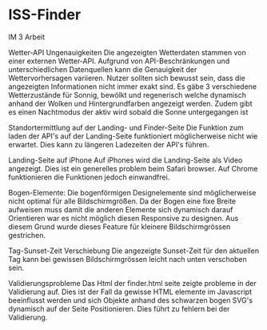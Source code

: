 # ISS-Finder
IM 3 Arbeit

Wetter-API Ungenauigkeiten
Die angezeigten Wetterdaten stammen von einer externen Wetter-API. Aufgrund von API-Beschränkungen und unterschiedlichen Datenquellen kann die Genauigkeit der Wettervorhersagen variieren. Nutzer sollten sich bewusst sein, dass die angezeigten Informationen nicht immer exakt sind. Es gäbe 3 verschiedene Wetterzustände für Sonnig, bewölkt und regenerisch welche dynamisch anhand der Wolken und Hintergrundfarben angezeigt werden. Zudem gibt es einen Nachtmodus der aktiv wird sobald die Sonne untergegangen ist

Standortermittlung auf der Landing- und Finder-Seite
Die Funktion zum laden der API's auf der Landing-Seite funktioniert möglicherweise nicht wie erwartet. Dies kann zu längeren Ladezeiten der API's führen.

Landing-Seite auf iPhone
Auf iPhones wird die Landing-Seite als Video angezeigt. Dies ist ein generelles problem beim Safari browser. Auf Chrome funktionieren die Funktionen jedoch einwandfrei.

Bogen-Elemente: Die bogenförmigen Designelemente sind möglicherweise nicht optimal für alle Bildschirmgrößen. Da der Bogen eine fixe Breite aufweisen muss damit die anderen Elemente sich dynamisch darauf Orientieren war es nicht möglich diesen Responsive zu designen. Aus diesem Grund wurde dieses Feature für kleinere Bildschirmgrössen gestrichen.

Tag-Sunset-Zeit Verschiebung
Die angezeigte Sunset-Zeit für den aktuellen Tag kann bei gewissen Bildschirmgrössen leicht nach unten verschoben sein.

Validierungsprobleme
Das Html der finder.html seite zeigte probleme in der Validierung auf. Dies ist der Fall da gewisse HTML elemente im Javascript beeinflusst werden und sich Objekte anhand des schwarzen bogen SVG's dynamisch auf der Seite Positionieren. Dies führt zu fehlern bei der Validierung.